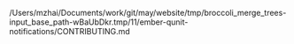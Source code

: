 /Users/mzhai/Documents/work/git/may/website/tmp/broccoli_merge_trees-input_base_path-wBaUbDkr.tmp/11/ember-qunit-notifications/CONTRIBUTING.md